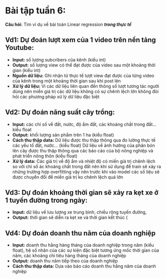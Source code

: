 # Bài tập tuần 6: 
**Câu hỏi**: Tìm ví dụ về bài toán Linear regression ***trong thực tế***

## Vd1: Dự đoán lượt xem của 1 video trên nền tảng Youtube:
- **Input:** số lượng subcribers cũa kênh (kiểu int)
- **Output:** số lượng view có thể đạt được của video sau một khoảng thời gian (kiểu int) 
- **Nguồn dữ liệu:** Ghi nhận từ thực tế lượt view đạt được của từng video của kênh trong một khoảng thời gian sau khi post lên
- **Xử lý dữ liệu:** Vì các dữ liệu liên quan đến thông số lượt tương tác người dùng nên miền giá trị các dữ liệu không có sự chênh lệch lớn không đòi hỏi các phương pháp xử lý dữ liệu đặc biệt

## Vd2: Dự đoán năng suất cây trồng:
- **Input:** các chỉ số về đất, nước, độ ẩm đất, các khoáng chất trong đất... kiểu float
- **Output:** khối lượng sản phẩm trên 1 ha (kiểu float)
- **Cách thu thập data:**
Dữ liệu được thu thập thông qua đo lường thực tế các yếu tố đất, nước... (kiểu float)
Dữ liệu về ảnh hưởng của phân bón lên cây được thu thập thông qua các báo cáo của bộ nông nghiệp và phát triển nông thôn (kiểu float)
- **Xử lý data:**
Các giá trị về độ ẩm và nhiệt độ có miền giá trị chênh lệch so với chỉ số ác khoáng chất trong đất nên khi sử dụng để train sẽ xảy ra những trường hợp overfitting vậy nên trước khi vào model các số liệu sẽ được chuyển đổi để miền giá trị ko chênh lệch quá lớn 

## Vd3: Dự đoán khoảng thời gian sẽ xảy ra kẹt xe ở 1 tuyến đường trong ngày:
- **Input:** dữ liệu về lưu lượng xe trung bình, chiều rộng tuyến đường, 
- **Output:** thời gian sẽ diễn ra kẹt xe và thời gian kết thúc (

## Vd4: Dự đoán doanh thu năm của doanh nghiệp
- **Input:** doanh thu hằng hàng tháng của doanh nghiệp trong năm (kiểu float), hệ số nhân của các sự kiện đặc biệt tương ứng mốc thời gian của năm, các khoảng chi tiêu hàng tháng của doanh nghiệp
- **Output:** doanh thu năm tiếp theo của doanh nghiệp
- **Cách thu thập data:**
Dựa vào báo cáo doanh thu hằng năm của doanh nghiệp 
